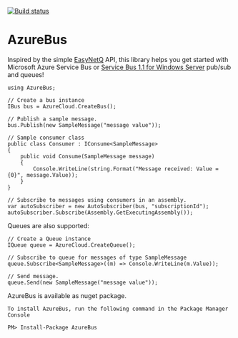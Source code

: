 [![Build status](https://ci.appveyor.com/api/projects/status/80ylybuqawhvbr14?svg=true)](https://ci.appveyor.com/project/cmendible/azurebus)

AzureBus
===================

Inspired by the simple [EasyNetQ](http://easynetq.com/ "EasyNetQ") API, this library helps you get started with Microsoft Azure Service Bus or [Service Bus 1.1 for Windows Server](http://msdn.microsoft.com/en-us/library/windowsazure/dn282144.aspx) pub/sub and queues!

<pre><code>using AzureBus;

// Create a bus instance
IBus bus = AzureCloud.CreateBus();

// Publish a sample message.
bus.Publish(new SampleMessage("message value"));

// Sample consumer class
public class Consumer : IConsume&lt;SampleMessage>
{
    public void Consume(SampleMessage message)
    {
        Console.WriteLine(string.Format("Message received: Value = {0}", message.Value));
    }
}

// Subscribe to messages using consumers in an assembly.
var autoSubscriber = new AutoSubscriber(bus, "subscriptionId");
autoSubscriber.Subscribe(Assembly.GetExecutingAssembly());
</code></pre>

Queues are also supported:

<pre><code>// Create a Queue instance
IQueue queue = AzureCloud.CreateQueue();

// Subscribe to queue for messages of type SampleMessage
queue.Subscribe&lt;SampleMessage>((m) => Console.WriteLine(m.Value));

// Send message.
queue.Send(new SampleMessage("message value"));
</pre></code>

AzureBus is available as nuget package.

<pre><code>To install AzureBus, run the following command in the Package Manager Console

PM> Install-Package AzureBus</code></pre>
